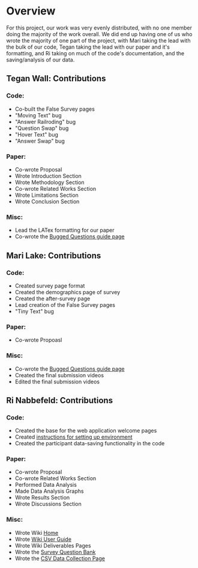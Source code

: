 # Overview
For this project, our work was very evenly distributed, with no one member doing the majority of the work overall. We did end up having one of us who wrote the majority of one part of the project, with Mari taking the lead with the bulk of our code, Tegan taking the lead with our paper and it's formatting, and Ri taking on much of the code's documentation, and the saving/analysis of our data. 

## Tegan Wall: Contributions
### Code: 
- Co-built the False Survey pages
- "Moving Text" bug
- "Answer Railroding" bug
- "Question Swap" bug
- "Hover Text" bug
- "Answer Swap" bug
### Paper:
- Co-wrote Proposal
- Wrote Introduction Section
- Wrote Methodology Section
- Co-wrote Related Works Section
- Wrote Limitations Section
- Wrote Conclusion Section
### Misc: 
- Lead the LATex formatting for our paper
- Co-wrote the [Bugged Questions guide page](https://github.com/csu-hci-projects/SP24-User-Patience-Against-Bugged-Technology/wiki/Bugged_Questions)

## Mari Lake: Contributions
### Code: 
- Created survey page format
- Created the demographics page of survey
- Created the after-survey page
- Lead creation of the False Survey pages
- "Tiny Text" bug
### Paper:
- Co-wrote Propoasl
### Misc: 
- Co-wrote the [Bugged Questions guide page](https://github.com/csu-hci-projects/SP24-User-Patience-Against-Bugged-Technology/wiki/Bugged_Questions)
- Created the final submission videos
- Edited the final submission videos

## Ri Nabbefeld: Contributions
### Code:
- Created the base for the web application welcome pages
- Created [instructions for setting up environment](https://github.com/csu-hci-projects/SP24-User-Patience-Against-Bugged-Technology/wiki/CS_Apps)
- Created the participant data-saving functionality in the code
### Paper:
- Co-wrote Proposal
- Co-wrote Related Works Section
- Performed Data Analysis
- Made Data Analysis Graphs
- Wrote Results Section
- Wrote Discussions Section
### Misc: 
- Wrote Wiki [Home](https://github.com/csu-hci-projects/SP24-User-Patience-Against-Bugged-Technology/wiki)
- Wrote [Wiki User Guide](https://github.com/csu-hci-projects/SP24-User-Patience-Against-Bugged-Technology/wiki/User_Guide)
- Wrote Wiki Deliverables Pages
- Wrote the [Survey Question Bank](https://github.com/csu-hci-projects/SP24-User-Patience-Against-Bugged-Technology/wiki/Question_Bank)
- Wrote the [CSV Data Collection Page](https://github.com/csu-hci-projects/SP24-User-Patience-Against-Bugged-Technology/wiki/CSV_Data) 

